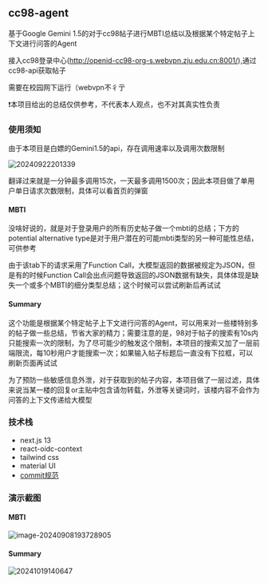 ## cc98-agent

基于Google Gemini 1.5的对于cc98帖子进行MBTI总结以及根据某个特定帖子上下文进行问答的Agent

接入cc98登录中心(http://openid-cc98-org-s.webvpn.zju.edu.cn:8001/),通过cc98-api获取帖子

需要在校园网下运行（webvpn不彳亍

❗本项目给出的总结仅供参考，不代表本人观点，也不对其真实性负责

### 使用须知

由于本项目是白嫖的Gemini1.5的api，存在调用速率以及调用次数限制

![20240922201339](https://typora-1309407228.cos.ap-shanghai.myqcloud.com/20240922201339.png)

翻译过来就是一分钟最多调用15次，一天最多调用1500次；因此本项目做了单用户单日请求次数限制，具体可以看首页的弹窗

#### MBTI

没啥好说的，就是对于登录用户的所有历史帖子做一个mbti的总结；下方的potential alternative type是对于用户潜在的可能mbti类型的另一种可能性总结，可供参考

由于该tab下的请求采用了Function Call，大模型返回的数据被规定为JSON，但是有的时候Function Call会出点问题导致返回的JSON数据有缺失，具体体现是缺失一个或多个MBTI的细分类型总结；这个时候可以尝试刷新后再试试

#### Summary

这个功能是根据某个特定帖子上下文进行问答的Agent，可以用来对一些楼特别多的帖子做一些总结，节省大家的精力；需要注意的是，98对于帖子的搜索有10s内只能搜索一次的限制，为了尽可能少的触发这个限制，本项目的搜索又加了一层前端限流，每10秒用户才能搜索一次；如果输入帖子标题后一直没有下拉框，可以刷新页面再试试

为了预防一些敏感信息外泄，对于获取到的帖子内容，本项目做了一层过滤，具体来说当某一楼的回复or主贴中包含请勿转载，外泄等关键词时，该楼内容不会作为问答的上下文传递给大模型

### 技术栈

- next.js 13
- react-oidc-context
- tailwind css
- material UI
- [commit规范](https://www.conventionalcommits.org/en/v1.0.0/)

### 演示截图

#### MBTI

![image-20240908193728905](https://typora-1309407228.cos.ap-shanghai.myqcloud.com/image-20240908193728905.png)

#### Summary

![20241019140647](https://typora-1309407228.cos.ap-shanghai.myqcloud.com/20241019140647.png)